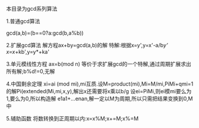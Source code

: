 本目录为gcd系列算法

1.普通gcd算法

gcd(a,b)=(b==0?a:gcd(b,a%b))

2.扩展gcd算法
解方程ax+by=gcd(a,b)的解
特解:根据x=y',y=x'-a/b*y'
x=x*+kb',y=y*+ka'

3.单元模线性方程
	ax=b(mod n)
	等价于求扩展gcd的一个特解,通过周期扩展求出所有解;b%d!=0,无解

4.中国剩余定理
	xi=ai (mod mi),mi互质.设M=product(mi),Mi=M/mi,PiMi+qmi=1的解Pi(extended(Mi,mi,x,y),解出x还需要将x乘以b/g
	设ei=PiMi,则ei模mi要么为1,要么为0,所以构造解 e1a1+...enan,解一定以M为周期,所以只需把结果变换到0,M中


5.辅助函数
	将数转换到正周期以内:x=x%M;x+=M;x%=M

